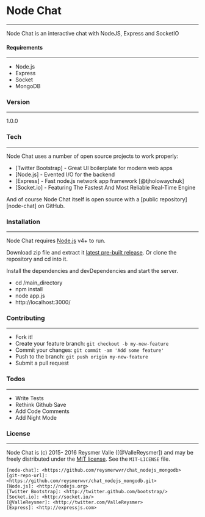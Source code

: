 # Node Chat
***
Node Chat is an interactive chat with NodeJS, Express and SocketIO
#### Requirements
***
  - Node.js 
  - Express
  - Socket
  - MongoDB

### Version
***
1.0.0

### Tech
***

Node Chat uses a number of open source projects to work properly:

* [Twitter Bootstrap] - Great UI boilerplate for modern web apps
* [Node.js] - Evented I/O for the backend
* [Express] - Fast node.js network app framework [@tjholowaychuk]
* [Socket.io] - Featuring The Fastest And Most Reliable Real-Time Engine

And of course Node Chat itself is open source with a [public repository][node-chat]
 on GitHub.
 
 ### Installation
 ***
 
 Node Chat requires [Node.js](https://nodejs.org/) v4+ to run.
 
 Download zip file and extract it [latest pre-built release](https://github.com/reysmerwvr/chat_nodejs_mongodb). Or clone the repository and cd into it.
 
 Install the dependencies and devDependencies and start the server.
 
 - cd /main_directory
 - npm install
 - node app.js
 - http://localhost:3000/
 
 ### Contributing
 ***
 - Fork it!
 - Create your feature branch:  `git checkout -b my-new-feature`
 - Commit your changes: `git commit -am 'Add some feature'`
 - Push to the branch: `git push origin my-new-feature`
 - Submit a pull request
 
 ### Todos
 ***
  - Write Tests
  - Rethink Github Save
  - Add Code Comments
  - Add Night Mode
 
 ### License
 ***
 Node Chat is (c) 2015- 2016 Reysmer Valle ([@ValleReysmer]) and may be freely distributed under the [MIT license](http://opensource.org/licenses/MIT). See the `MIT-LICENSE` file.
 
 [//]: # (These are reference links used in the body of this note and get stripped out when the markdown processor does its job. There is no need to format nicely because it shouldn't be seen. Thanks SO - http://stackoverflow.com/questions/4823468/store-comments-in-markdown-syntax)
 
    [node-chat]: <https://github.com/reysmerwvr/chat_nodejs_mongodb>
    [git-repo-url]: <https://github.com/reysmerwvr/chat_nodejs_mongodb.git>
    [Node.js]: <http://nodejs.org>
    [Twitter Bootstrap]: <http://twitter.github.com/bootstrap/>
    [Socket.io]: <http://socket.io/>
    [@ValleReysmer]: <http://twitter.com/ValleReysmer>
    [Express]: <http://expressjs.com>
    
